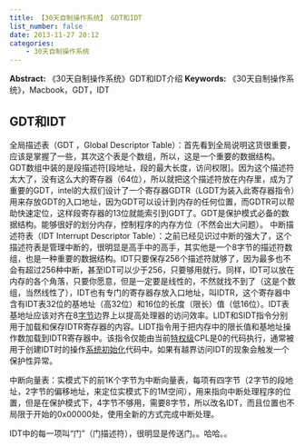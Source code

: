```yaml
---
title: 【30天自制操作系统】 GDT和IDT
list_number: false
date: 2013-11-27 20:12
categories:
    - 30天自制操作系统
---
```

**Abstract:** 《30天自制操作系统》GDT和IDT介绍
**Keywords:** 《30天自制操作系统》，Macbook，GDT，IDT
<!--more-->
## GDT和IDT
全局描述表（GDT ，Global Descriptor Table）：首先看到全局说明这货很重要，应该是掌握了一些，其次这个表是个数组，所以，这是一个重要的数据结构。
GDT数组中装的是段描述符\[段地址，段的最大长度，访问权限\]。因为这个描述符太大了，没有这么大的寄存器（64位），所以就把这个描述符放在内存里，成为了重要的GDT，intel的大叔们设计了一个寄存器GDTR（LGDT为装入此寄存器指令）用来存放GDT的入口地址，因为GDT可以设计到内存的任何位置，而GDTR可以帮助快速定位，这样段寄存器的13位就能索引到GDT了。GDT是保护模式必备的数据结构。能够很好的划分内存，控制程序的内存方位（不然会出大问题）。
中断描述符表（IDT Interrupt Descriptor Table）：之前已经见识过中断的强大了，这个描述符表是管理中断的，很明显是高手中的高手，其实他是一个8字节的描述符数组，也是一种重要的数据结构。IDT只要保存256个描述符就够了，因为最多也不会有超过256种中断，甚至IDT可以少于256，只要够用就行。同样，IDT可以放在内存的各个角落，只要你愿意，但是一定要是线性的，不然就找不到了（这是个数组，当然线性了），IDT也有专门的寄存器存放入口地址，叫IDTR，这个寄存器中含有IDT表32位的基地址（高32位）和16位的长度（限长）值（低16位）。IDT表基地址应该对齐在8[字节][Link 1]边界上以提高处理器的访问效率。LIDT和SIDT指令分别用于加载和保存IDTR寄存器的内容。LIDT指令用于把内存中的限长值和基地址操作数加载到IDTR寄存器中。该指令仅能由当前[特权级][Link 2]CPL是0的代码执行，通常被用于创建IDT时的操作[系统初始化][Link 3]代码中。如果有越界访问IDT的现象会触发一个保护性异常。

中断向量表：实模式下的前1K个字节为中断向量表，每项有四字节（2字节的段地址，2字节的偏移地址，来定位实模式下的1M空间），用来指向中断处理程序的位置，但是在保护模式下，4字节不够用，需要8字节，所以改名IDT，而且位置也不局限于开始的0x00000处，使用全新的方式完成中断处理。

IDT中的每一项叫“门”（门描述符），很明显是传送门。。哈哈。。





[Link 1]: http://baike.baidu.com/view/60408.htm
[Link 2]: http://baike.baidu.com/view/2188561.htm
[Link 3]: http://baike.baidu.com/view/811790.htm
